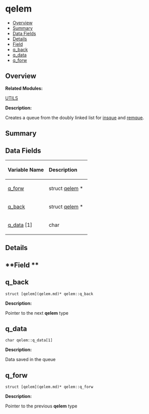 # qelem<a name="EN-US_TOPIC_0000001055518136"></a>

-   [Overview](#section1390316689165637)
-   [Summary](#section1557628487165637)
-   [Data Fields](#pub-attribs)
-   [Details](#section2056875648165637)
-   [Field](#section1321585773165637)
-   [q\_back](#a4a64afa420bf271831f625e269d8f904)
-   [q\_data](#a6c6345d36147063410f8a50d01dc6d63)
-   [q\_forw](#acde6ec14ed8d080765c2f58dc1343c6b)

## **Overview**<a name="section1390316689165637"></a>

**Related Modules:**

[UTILS](utils.md)

**Description:**

Creates a queue from the doubly linked list for  [insque](utils.md#ga7dc680d5d6d07984f96737c220058d64)  and  [remque](utils.md#ga1d2e353620a8dc3bb2702831607a3fc1). 

## **Summary**<a name="section1557628487165637"></a>

## Data Fields<a name="pub-attribs"></a>

<a name="table2030197004165637"></a>
<table><thead align="left"><tr id="row770140778165637"><th class="cellrowborder" valign="top" width="50%" id="mcps1.1.3.1.1"><p id="p2086901988165637"><a name="p2086901988165637"></a><a name="p2086901988165637"></a>Variable Name</p>
</th>
<th class="cellrowborder" valign="top" width="50%" id="mcps1.1.3.1.2"><p id="p1964288753165637"><a name="p1964288753165637"></a><a name="p1964288753165637"></a>Description</p>
</th>
</tr>
</thead>
<tbody><tr id="row390247468165637"><td class="cellrowborder" valign="top" width="50%" headers="mcps1.1.3.1.1 "><p id="p1473355554165637"><a name="p1473355554165637"></a><a name="p1473355554165637"></a><a href="qelem.md#acde6ec14ed8d080765c2f58dc1343c6b">q_forw</a></p>
</td>
<td class="cellrowborder" valign="top" width="50%" headers="mcps1.1.3.1.2 "><p id="p1599032883165637"><a name="p1599032883165637"></a><a name="p1599032883165637"></a>struct <a href="qelem.md">qelem</a> * </p>
</td>
</tr>
<tr id="row1143847676165637"><td class="cellrowborder" valign="top" width="50%" headers="mcps1.1.3.1.1 "><p id="p496894041165637"><a name="p496894041165637"></a><a name="p496894041165637"></a><a href="qelem.md#a4a64afa420bf271831f625e269d8f904">q_back</a></p>
</td>
<td class="cellrowborder" valign="top" width="50%" headers="mcps1.1.3.1.2 "><p id="p1208679281165637"><a name="p1208679281165637"></a><a name="p1208679281165637"></a>struct <a href="qelem.md">qelem</a> * </p>
</td>
</tr>
<tr id="row1487677958165637"><td class="cellrowborder" valign="top" width="50%" headers="mcps1.1.3.1.1 "><p id="p1865296290165637"><a name="p1865296290165637"></a><a name="p1865296290165637"></a><a href="qelem.md#a6c6345d36147063410f8a50d01dc6d63">q_data</a> [1]</p>
</td>
<td class="cellrowborder" valign="top" width="50%" headers="mcps1.1.3.1.2 "><p id="p1733499631165637"><a name="p1733499631165637"></a><a name="p1733499631165637"></a>char </p>
</td>
</tr>
</tbody>
</table>

## **Details**<a name="section2056875648165637"></a>

## **Field **<a name="section1321585773165637"></a>

## q\_back<a name="a4a64afa420bf271831f625e269d8f904"></a>

```
struct [qelem](qelem.md)* qelem::q_back
```

 **Description:**

Pointer to the next  **qelem**  type 

## q\_data<a name="a6c6345d36147063410f8a50d01dc6d63"></a>

```
char qelem::q_data[1]
```

 **Description:**

Data saved in the queue 

## q\_forw<a name="acde6ec14ed8d080765c2f58dc1343c6b"></a>

```
struct [qelem](qelem.md)* qelem::q_forw
```

 **Description:**

Pointer to the previous  **qelem**  type 

